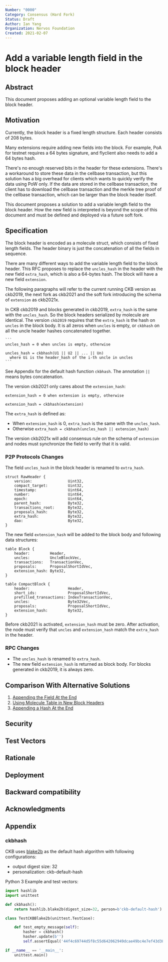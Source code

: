 ```yaml
---
Number: "0000"
Category: Consensus (Hard Fork)
Status: Draft
Author: Ian Yang
Organization: Nervos Foundation
Created: 2021-02-07
---
```


# Add a variable length field in the block header

## Abstract

This document proposes adding an optional variable length field to the block header.

## Motivation

Currently, the block header is a fixed length structure. Each header consists of 208 bytes.

Many extensions require adding new fields into the block. For example, PoA for testnet requires a 64 bytes signature, and flyclient also needs to add a 64 bytes hash.

There's no enough reserved bits in the header for these extensions. There's a workaround to store these data in the cellbase transaction, but this solution has a big overhead for clients which wants to quickly verify the data using PoW only. If the data are stored in the cellbase transaction, the client has to download the cellbase transaction and the merkle tree proof of the cellbase transaction, which can be larger than the block header itself.

This document proposes a solution to add a variable length field to the block header. How the new field is interpreted is beyond the scope of this document and must be defined and deployed via a future soft fork.

## Specification

The block header is encoded as a molecule struct, which consists of fixed length fields. The header binary is just the concatenation of all the fields in sequence.

There are many different ways to add the variable length field to the block header. This RFC proposes to replace the `uncles_hash` in the header with the new field `extra_hash`, which is also a 64-bytes hash. The block will have a new field `extension`.

The following paragraphs will refer to the current running CKB version as ckb2019, the next fork as ckb2021 and the soft fork introducing the schema of `extension` as ckb2021x.

In CKB ckb2019 and blocks generated in ckb2019, `extra_hash` is the same with the `uncles_hash`. So the block headers serialized by molecule are identical. The version `ckb2019` requires that the `extra_hash` is the hash on `uncles` in the block body. It is all zeros when `uncles` is empty, or `ckbhash` on all the uncle header hashes concatenated together.

    ```
    uncles_hash = 0 when uncles is empty, otherwise

    uncles_hash = ckbhash(U1 || U2 || ... || Un)
      where Ui is the header_hash of the i-th uncle in uncles
    ```

See Appendix for the default hash function `ckbhash`. The annotation `||` means bytes concatenation.

The version ckb2021 only cares about the `extension_hash`:

```
extension_hash = 0 when extension is empty, otherwise

extension_hash = ckbhash(extension)
```

The `extra_hash` is defined as:

* When `extension_hash` is 0, `extra_hash` is the same with the `uncles_hash`.
* Otherwise `extra_hash = ckbhash(uncles_hash || extension_hash)`

The version ckb2021x will add consensus rule on the schema of `extension` and nodes must synchronize the field to verify that it is valid.

### P2P Protocols Changes

The field `uncles_hash` in the block header is renamed to `extra_hash`.

```
struct RawHeader {
    version:                Uint32,
    compact_target:         Uint32,
    timestamp:              Uint64,
    number:                 Uint64,
    epoch:                  Uint64,
    parent_hash:            Byte32,
    transactions_root:      Byte32,
    proposals_hash:         Byte32,
    extra_hash:             Byte32,
    dao:                    Byte32,
}
```

The new field `extension_hash` will be added to the block body and following data structures:

```
table Block {
    header:         Header,
    uncles:         UncleBlockVec,
    transactions:   TransactionVec,
    proposals:      ProposalShortIdVec,
    extension_hash: Byte32,
}

table CompactBlock {
    header:                 Header,
    short_ids:              ProposalShortIdVec,
    prefilled_transactions: IndexTransactionVec,
    uncles:                 Byte32Vec,
    proposals:              ProposalShortIdVec,
    extension_hash:         Byte32,
}
```

Before ckb2021 is activated, `extension_hash` must be zero. After activation, the node must verify that `uncles` and `extension_hash` match the `extra_hash` in the header.

### RPC Changes

* The `uncles_hash` is renamed to `extra_hash`.
* The new field `extension_hash` is returned as block body. For blocks generated in ckb2019, it is always zero.

## Comparison With Alternative Solutions

1. [Appending the Field At the End](./1-appending-the-field-at-the-end.md)
2. [Using Molecule Table in New Block Headers](./2-using-molecule-table-in-new-block-headers.md)
3. [Appending a Hash At the End](./3-appending-a-hash-at-the-end.md)

## Security
## Test Vectors
## Rationale
## Deployment
## Backward compatibility
## Acknowledgments

## Appendix

### ckbhash

CKB uses [blake2b](https://blake2.net/blake2.pdf) as the default hash algorithm with following configurations:

- output digest size: 32
- personalization: ckb-default-hash

Python 3 Example and test vectors:

```python
import hashlib
import unittest

def ckbhash():
    return hashlib.blake2b(digest_size=32, person=b'ckb-default-hash')

class TestCKBBlake2b(unittest.TestCase):

    def test_empty_message(self):
        hasher = ckbhash()
        hasher.update(b'')
        self.assertEqual('44f4c69744d5f8c55d642062949dcae49bc4e7ef43d388c5a12f42b5633d163e', hasher.hexdigest())

if __name__ == '__main__':
    unittest.main()
```
